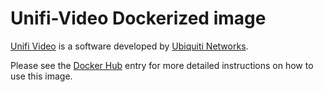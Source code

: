 # Unifi-Video Dockerized image

[Unifi Video](https://www.ubnt.com/download/unifi-video) is a software developed by [Ubiquiti Networks](https://www.ubnt.com).

Please see the [Docker Hub](https://hub.docker.com/r/exsilium/unifi-video/) entry for more detailed instructions on how to use this image.